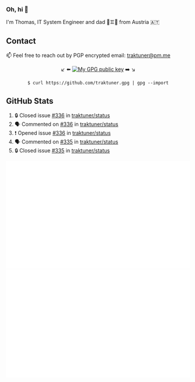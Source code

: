 ### Oh, hi 👋

I'm Thomas, IT System Engineer and dad 👶♊️👶 from Austria 🇦🇹

<!--
**traktuner/traktuner** is a ✨ _special_ ✨ repository because its `README.md` (this file) appears on your GitHub profile.

Here are some ideas to get you started:

- 🔭 I’m currently working on ...
- 🌱 I’m currently learning ...
- 👯 I’m looking to collaborate on ...
- 🤔 I’m looking for help with ...
- 💬 Ask me about ...
- 📫 How to reach me: ...
- 😄 Pronouns: ...
- ⚡ Fun fact: ...
-->

## Contact
📫 Feel free to reach out by PGP encrypted email:
traktuner@pm.me

<div align="center" markdown="1">

↙️ ⬅️ [![My GPG public key](https://img.shields.io/badge/PGP%20public%20key-6D4AFF?style=for-the-badge)](https://github.com/traktuner.gpg) ➡️ ↘️

```shell
$ curl https://github.com/traktuner.gpg | gpg --import
```

</div>

## GitHub Stats
<!--START_SECTION:activity-->
1. 🔒 Closed issue [#336](https://github.com/traktuner/status/issues/336) in [traktuner/status](https://github.com/traktuner/status)
2. 🗣 Commented on [#336](https://github.com/traktuner/status/issues/336#issuecomment-2044157187) in [traktuner/status](https://github.com/traktuner/status)
3. ❗ Opened issue [#336](https://github.com/traktuner/status/issues/336) in [traktuner/status](https://github.com/traktuner/status)
4. 🗣 Commented on [#335](https://github.com/traktuner/status/issues/335#issuecomment-2043700574) in [traktuner/status](https://github.com/traktuner/status)
5. 🔒 Closed issue [#335](https://github.com/traktuner/status/issues/335) in [traktuner/status](https://github.com/traktuner/status)
<!--END_SECTION:activity-->

![](https://github.com/traktuner/traktuner/blob/master/generated/overview.svg)
![](https://github.com/traktuner/traktuner/blob/master/generated/languages.svg)
